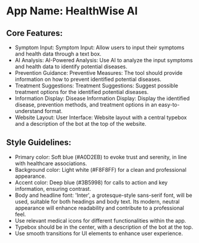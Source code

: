 # **App Name**: HealthWise AI

## Core Features:

- Symptom Input: Symptom Input: Allow users to input their symptoms and health data through a text box.
- AI Analysis: AI-Powered Analysis: Use AI to analyze the input symptoms and health data to identify potential diseases.
- Prevention Guidance: Preventive Measures: The tool should provide information on how to prevent identified potential diseases.
- Treatment Suggestions: Treatment Suggestions: Suggest possible treatment options for the identified potential diseases.
- Information Display: Disease Information Display: Display the identified disease, prevention methods, and treatment options in an easy-to-understand format.
- Website Layout: User Interface: Website layout with a central typebox and a description of the bot at the top of the website.

## Style Guidelines:

- Primary color: Soft blue (#A0D2EB) to evoke trust and serenity, in line with healthcare associations.
- Background color: Light white (#F8F8FF) for a clean and professional appearance.
- Accent color: Deep blue (#3B5998) for calls to action and key information, ensuring contrast.
- Body and headline font: 'Inter', a grotesque-style sans-serif font, will be used, suitable for both headings and body text. Its modern, neutral appearance will enhance readability and contribute to a professional feel.
- Use relevant medical icons for different functionalities within the app.
- Typebox should be in the center, with a description of the bot at the top.
- Use smooth transitions for UI elements to enhance user experience.